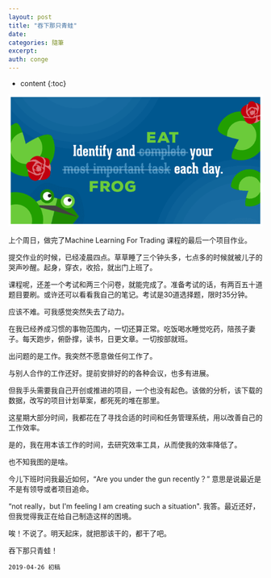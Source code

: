 ```yaml
---
layout: post
title: "吞下那只青蛙"
date:
categories: 隨筆
excerpt:
auth: conge
---
```

* content
{:toc}

![Eat that Frog](/assets/images/隨筆/118382-3f18ea67b0498c6d.png)

上个周日，做完了Machine Learning For Trading 课程的最后一个项目作业。

提交作业的时候，已经凌晨四点。草草睡了三个钟头多，七点多的时候就被儿子的哭声吵醒。起身，穿衣，收拾，就出门上班了。

课程呢，还差一个考试和两三个问卷，就能完成了。准备考试的话，有两百五十道题目要刷。或许还可以看看我自己的笔记。考试是30道选择题，限时35分钟。

应该不难。可我感觉突然失去了动力。

在我已经养成习惯的事物范围内，一切还算正常。吃饭喝水睡觉吃药，陪孩子妻子。每天跑步，俯卧撑，读书，日更文章。一切按部就班。

出问题的是工作。我突然不愿意做任何工作了。

与别人合作的工作还好。提前安排好的的各种会议，也多有进展。

但我手头需要我自己开创或推进的项目，一个也没有起色。该做的分析，该下载的数据，改写的项目计划草案，都死死的堆在那里。

这星期大部分时间，我都花在了寻找合适的时间和任务管理系统，用以改善自己的工作效率。

是的，我在用本该工作的时间，去研究效率工具，从而使我的效率降低了。

也不知我图的是啥。

今儿下班时问我最近如何，“Are you under the gun recently？” 意思是说最近是不是有领导或者项目追命。

“not really，but I'm feeling I am creating such a situation". 我答。最近还好，但我觉得我正在给自己制造这样的困境。

唉！不说了。明天起床，就把那该干的，都干了吧。

吞下那只青蛙！

```
2019-04-26 初稿
```

